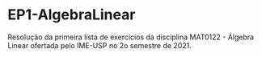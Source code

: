 # EP1-AlgebraLinear
Resolução da primeira lista de exercícios da disciplina MAT0122 - Álgebra Linear ofertada pelo IME-USP no 2o semestre de 2021.
